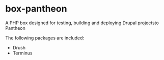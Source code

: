 box-pantheon
========

A PHP box designed for testing, building and deploying Drupal projectsto Pantheon

The following packages are included:

* Drush
* Terminus
